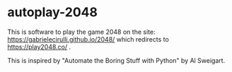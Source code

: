 # autoplay-2048


This is software to play the game 2048 on the site: https://gabrielecirulli.github.io/2048/ which redirects to https://play2048.co/ .

This is inspired by "Automate the Boring Stuff with Python" by Al Sweigart.
